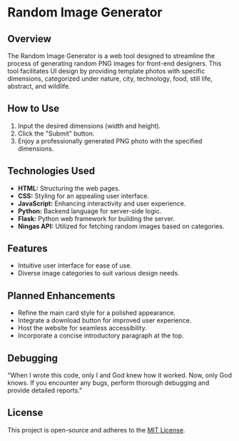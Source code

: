 # Random Image Generator

## Overview

The Random Image Generator is a web tool designed to streamline the process of generating random PNG images for front-end designers. This tool facilitates UI design by providing template photos with specific dimensions, categorized under nature, city, technology, food, still life, abstract, and wildlife.

## How to Use

1. Input the desired dimensions (width and height).
2. Click the "Submit" button.
3. Enjoy a professionally generated PNG photo with the specified dimensions.

## Technologies Used

- **HTML:** Structuring the web pages.
- **CSS:** Styling for an appealing user interface.
- **JavaScript:** Enhancing interactivity and user experience.
- **Python:** Backend language for server-side logic.
- **Flask:** Python web framework for building the server.
- **Ningas API:** Utilized for fetching random images based on categories.

## Features

- Intuitive user interface for ease of use.
- Diverse image categories to suit various design needs.

## Planned Enhancements

- Refine the main card style for a polished appearance.
- Integrate a download button for improved user experience.
- Host the website for seamless accessibility.
- Incorporate a concise introductory paragraph at the top.

## Debugging

"When I wrote this code, only I and God knew how it worked. Now, only God knows. If you encounter any bugs, perform thorough debugging and provide detailed reports."

## License

This project is open-source and adheres to the [MIT License](LICENSE).
